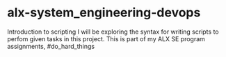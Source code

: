 # alx-system_engineering-devops
Introduction to scripting
I will be exploring the syntax for writing scripts to perfom given tasks in this project. This is part of my ALX SE program assignments, #do_hard_things
